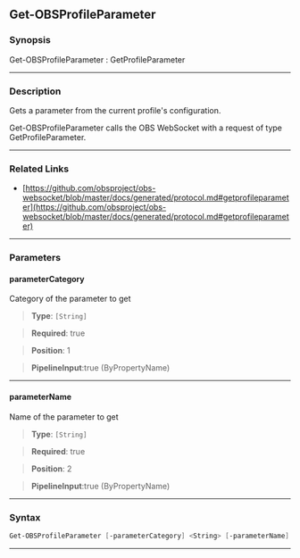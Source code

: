 Get-OBSProfileParameter
-----------------------
### Synopsis
Get-OBSProfileParameter : GetProfileParameter

---
### Description

Gets a parameter from the current profile's configuration.


Get-OBSProfileParameter calls the OBS WebSocket with a request of type GetProfileParameter.

---
### Related Links
* [https://github.com/obsproject/obs-websocket/blob/master/docs/generated/protocol.md#getprofileparameter](https://github.com/obsproject/obs-websocket/blob/master/docs/generated/protocol.md#getprofileparameter)



---
### Parameters
#### **parameterCategory**

Category of the parameter to get



> **Type**: ```[String]```

> **Required**: true

> **Position**: 1

> **PipelineInput**:true (ByPropertyName)



---
#### **parameterName**

Name of the parameter to get



> **Type**: ```[String]```

> **Required**: true

> **Position**: 2

> **PipelineInput**:true (ByPropertyName)



---
### Syntax
```PowerShell
Get-OBSProfileParameter [-parameterCategory] <String> [-parameterName] <String> [<CommonParameters>]
```
---
